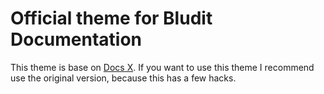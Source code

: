 # Official theme for Bludit Documentation
This theme is base on [Docs X](https://github.com/bludit-themes/docs-x). If you want to use this theme I recommend use the original version, because this has a few hacks.
